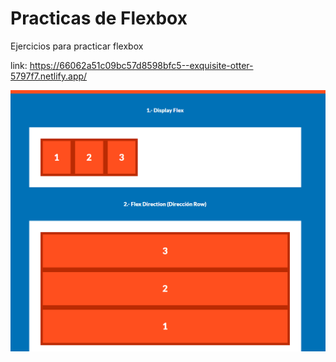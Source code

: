# Practicas de Flexbox

Ejercicios para practicar flexbox

link: https://66062a51c09bc57d8598bfc5--exquisite-otter-5797f7.netlify.app/

<img src="../imgs/02.PNG">